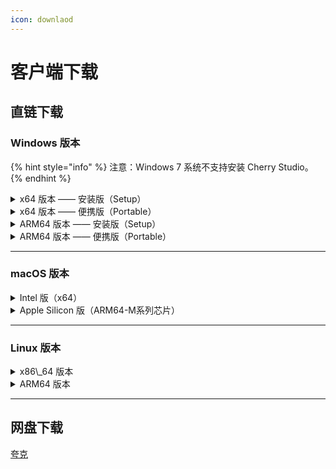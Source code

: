 ```yaml
---
icon: downlaod
---
```


# 客户端下载

## 直链下载

### Windows 版本

{% hint style="info" %}
注意：Windows 7 系统不支持安装 Cherry Studio。
{% endhint %}

<details>
  <summary>x64 版本 —— 安装版（Setup）</summary>
  主线路：

  【[Cherry Studio 官网](https://cherry-ai.com/download)】 【[GitHub](https://github.com/CherryHQ/cherry-studio/releases/download/v1.2.2/Cherry-Studio-1.2.2-x64-setup.exe)】

  备用线路：

  【[线路1](https://download-cf.ocoolai.com/https://github.com/CherryHQ/cherry-studio/releases/download/v1.2.2/Cherry-Studio-1.2.2-x64-setup.exe)】 【[线路2](https://download.ocoolai.com/https://github.com/CherryHQ/cherry-studio/releases/download/v1.2.2/Cherry-Studio-1.2.2-x64-setup.exe)】 【[线路3](https://download.ocoolai.online/https://github.com/CherryHQ/cherry-studio/releases/download/v1.2.2/Cherry-Studio-1.2.2-x64-setup.exe)】
</details>

<details>
  <summary>x64 版本 —— 便携版（Portable）</summary>
  主线路：

  【[Cherry Studio 官网](https://cherry-ai.com/download)】 【[GitHub](https://github.com/CherryHQ/cherry-studio/releases/download/v1.2.2/Cherry-Studio-1.2.2-x64-portable.exe)】

  备用线路：

  【[线路1](https://download-cf.ocoolai.com/https://github.com/CherryHQ/cherry-studio/releases/download/v1.2.2/Cherry-Studio-1.2.2-x64-portable.exe)】 【[线路2](https://download.ocoolai.com/https://github.com/CherryHQ/cherry-studio/releases/download/v1.2.2/Cherry-Studio-1.2.2-x64-portable.exe)】 【[线路3](https://download.ocoolai.online/https://github.com/CherryHQ/cherry-studio/releases/download/v1.2.2/Cherry-Studio-1.2.2-x64-portable.exe)】
</details>

<details>
  <summary>ARM64 版本 —— 安装版（Setup）</summary>
  主线路：

  【[Cherry Studio 官网](https://cherry-ai.com/download)】 【[GitHub](https://github.com/CherryHQ/cherry-studio/releases/download/v1.2.2/Cherry-Studio-1.2.2-arm64-setup.exe)】

  备用线路：

  【[线路1](https://download-cf.ocoolai.com/https://github.com/CherryHQ/cherry-studio/releases/download/v1.2.2/Cherry-Studio-1.2.2-arm64-setup.exe)】 【[线路2](https://download.ocoolai.com/https://github.com/CherryHQ/cherry-studio/releases/download/v1.2.2/Cherry-Studio-1.2.2-arm64-setup.exe)】 【[线路3](https://download.ocoolai.online/https://github.com/CherryHQ/cherry-studio/releases/download/v1.2.2/Cherry-Studio-1.2.2-arm64-setup.exe)】
</details>

<details>
  <summary>ARM64 版本 —— 便携版（Portable）</summary>
  主线路：

  【[Cherry Studio 官网](https://cherry-ai.com/download)】 【[GitHub](https://github.com/CherryHQ/cherry-studio/releases/download/v1.2.2/Cherry-Studio-1.2.2-arm64-portable.exe)】

  备用线路：

  【[线路1](https://download-cf.ocoolai.com/https://github.com/CherryHQ/cherry-studio/releases/download/v1.2.2/Cherry-Studio-1.2.2-arm64-portable.exe)】 【[线路2](https://download.ocoolai.com/https://github.com/CherryHQ/cherry-studio/releases/download/v1.2.2/Cherry-Studio-1.2.2-arm64-portable.exe)】 【[线路3](https://download.ocoolai.online/https://github.com/CherryHQ/cherry-studio/releases/download/v1.2.2/Cherry-Studio-1.2.2-arm64-portable.exe)】
</details>

***

### macOS 版本

<details>
  <summary>Intel 版（x64）</summary>
  主线路：

  【[Cherry Studio 官网](https://cherry-ai.com/download)】 【[GitHub](https://github.com/CherryHQ/cherry-studio/releases/download/v1.2.2/Cherry-Studio-1.2.2-x64.dmg)】

  备用线路：

  【[线路1](https://download-cf.ocoolai.com/https://github.com/CherryHQ/cherry-studio/releases/download/v1.2.2/Cherry-Studio-1.2.2-x64.dmg)】 【[线路2](https://download.ocoolai.com/https://github.com/CherryHQ/cherry-studio/releases/download/v1.2.2/Cherry-Studio-1.2.2-x64.dmg)】 【[线路3](https://download.ocoolai.online/https://github.com/CherryHQ/cherry-studio/releases/download/v1.2.2/Cherry-Studio-1.2.2-x64.dmg)】
</details>

<details>
  <summary>Apple Silicon 版（ARM64-M系列芯片）</summary>
  主线路：

  【[Cherry Studio 官网](https://cherry-ai.com/download)】 【[GitHub](https://github.com/CherryHQ/cherry-studio/releases/download/v1.2.2/Cherry-Studio-1.2.2-arm64.dmg)】

  备用线路：

  【[线路1](https://download-cf.ocoolai.com/https://github.com/CherryHQ/cherry-studio/releases/download/v1.2.2/Cherry-Studio-1.2.2-arm64.dmg)】 【[线路2](https://download.ocoolai.com/https://github.com/CherryHQ/cherry-studio/releases/download/v1.2.2/Cherry-Studio-1.2.2-arm64.dmg)】 【[线路3](https://download.ocoolai.online/https://github.com/CherryHQ/cherry-studio/releases/download/v1.2.2/Cherry-Studio-1.2.2-arm64.dmg)】

</details>

***

### Linux 版本

<details>
  <summary>x86\_64 版本</summary>
  主线路：

  【[Cherry Studio 官网](https://cherry-ai.com/download)】 【[GitHub](https://github.com/CherryHQ/cherry-studio/releases/download/v1.2.2/Cherry-Studio-1.2.2-x86_64.AppImage)】

  备用线路：

  【[线路1](https://download-cf.ocoolai.com/https://github.com/CherryHQ/cherry-studio/releases/download/v1.2.2/Cherry-Studio-1.2.2-x86_64.AppImage)】 【[线路2](https://download.ocoolai.com/https://github.com/CherryHQ/cherry-studio/releases/download/v1.2.2/Cherry-Studio-1.2.2-x86_64.AppImage)】 【[线路3](https://download.ocoolai.online/https://github.com/CherryHQ/cherry-studio/releases/download/v1.2.2/Cherry-Studio-1.2.2-x86_64.AppImage)】
</details>

<details>
  <summary>ARM64 版本</summary>
  主线路：

  【[Cherry Studio 官网](https://cherry-ai.com/download)】 【[GitHub](https://github.com/CherryHQ/cherry-studio/releases/download/v1.2.2/Cherry-Studio-1.2.2-arm64.AppImage)】

  备用线路：

  【[线路1](https://download-cf.ocoolai.com/https://github.com/CherryHQ/cherry-studio/releases/download/v1.2.2/Cherry-Studio-1.2.2-arm64.AppImage)】 【[线路2](https://download.ocoolai.com/https://github.com/CherryHQ/cherry-studio/releases/download/v1.2.2/Cherry-Studio-1.2.2-arm64.AppImage)】 【[线路3](https://download.ocoolai.online/https://github.com/CherryHQ/cherry-studio/releases/download/v1.2.2/Cherry-Studio-1.2.2-arm64.AppImage)】
</details>

***

## 网盘下载

[夸克](https://pan.quark.cn/s/c8533a1ec63e#/list/share)
